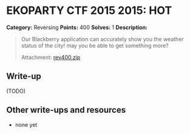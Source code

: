 # EKOPARTY CTF 2015 2015: HOT

**Category:** Reversing
**Points:** 400
**Solves:** 1
**Description:**

> Our Blackberry application can accurately show you the weather status of the city! may you be able to get something more?
> 
> Attachment: [rev400.zip](./rev400.zip)


## Write-up

(TODO)

## Other write-ups and resources

* none yet
